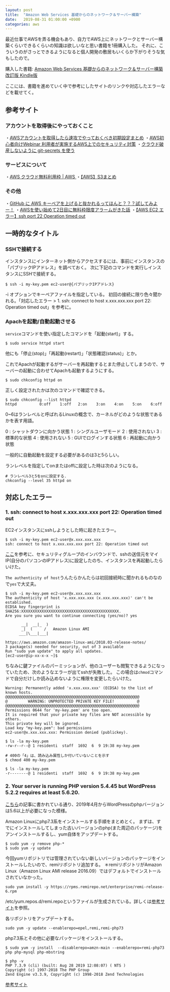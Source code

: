 ```yaml
---
layout: post
title:  "Amazon Web Services 基礎からのネットワーク＆サーバー構築"
date:   2019-08-31 01:00:00 +0900
categories: aws
---
```


最近仕事でAWSを弄る機会もあり、自力でAWS上にネットワークとサーバー構築くらいできるくらいの知識は欲しいなと思い書籍を1冊購入した。
それに、こういうのがさっとできるようになると個人開発の敷居もいくらか下がりそうな気もしたので。

購入した書籍: [Amazon Web Services 基礎からのネットワーク＆サーバー構築 改訂版 Kindle版](https://www.amazon.co.jp/gp/product/B06Y5ZSYY4/ref=ppx_yo_dt_b_d_asin_title_o00?ie=UTF8&psc=1)

ここには、書籍を進めていく中で参考にしたサイトのリンクや対応したエラーなどを載せてく。

## 参考サイト

### アカウントを取得後にやっておくこと

・[AWSアカウントを取得したら速攻でやっておくべき初期設定まとめ](https://qiita.com/tmknom/items/303db2d1d928db720888)
・[AWS初心者向けWebinar 利用者が実施するAWS上でのセキュリティ対策](https://www.slideshare.net/AmazonWebServicesJapan/awswebinar-aws-56260969)
・[クラウド破産しないように git-secrets を使う](https://qiita.com/pottava/items/4c602c97aacf10c058f1)

### サービスについて

・[AWS クラウド無料利用枠 | AWS ](https://aws.amazon.com/jp/free/?all-free-tier.sort-by=item.additionalFields.SortRank&all-free-tier.sort-order=asc&awsf.Free%20Tier%20Types=categories%23featured%7Ccategories%23alwaysfree)
・[【AWS】S3まとめ](https://qiita.com/iron-breaker/items/f35c1d54887c434a321a)

### その他

・[GitHub に AWS キーペアを上げると抜かれるってほんと？？？試してみよー！](https://qiita.com/saitotak/items/813ac6c2057ac64d5fef)
・[AWSを使い始めて2日目に無料枠限度アラームがきた話](https://qiita.com/Ki2neudon/items/aefaa9edb435b4945c3a)
・[【AWS EC2 エラー】ssh port 22 Operation timed out](https://qiita.com/yokoto/items/338bd80262d9eefb152e)

## 一時的なタイトル

### SSHで接続する

インスタンスにインターネット側からアクセスするには、事前にインスタンスの「パブリックIPアドレス」を調べておく。
次に下記のコマンドを実行しインスタンスにSSHで接続する。

```
$ ssh -i my-key.pem ec2-user@{パブリックIPアドレス}
```

-i オプションでキーペアファイルを指定している。
初回の接続に限り色々聞かれる。「対応したエラー > 1. ssh: connect to host x.xxx.xxx.xxx port 22: Operation timed out」を参考に。

### Apachを起動/自動起動させる

`service`コマンドを使い指定したコマンドを「起動(start)」する。

```
$ sudo service httpd start
```

他にも「停止(stop)」「再起動(restart)」「状態確認(status)」とか。

これでApachが起動するがサーバーを再起動するとまた停止してしまうので、サーバーの起動に合わせてApachも起動するようにする。

```
$ sudo chkconfig httpd on
```

正しく設定されたかは次のコマンドで確認できる。

```
$ sudo chkconfig --list httpd
httpd          0:off	1:off	2:on	3:on	4:on	5:on	6:off
```

0~6はランレベルと呼ばれるLinuxの概念で、カーネルがどのような状態であるかを表す用語。

0 : シャットダウンに向かう状態
1 : シングルユーザモード
2 : 使用されない
3 : 標準的な状態
4 : 使用されない
5 : GUIでログインする状態
6 : 再起動に向かう状態

一般的に自動起動を設定する必要があるのは3と5らしい。

ランレベルを指定してonまたはoffに設定した時は次のようになる。

```
# ランレベル3と5をonに設定する.
chkconfig --level 35 httpd on
```

## 対応したエラー

### 1. ssh: connect to host x.xxx.xxx.xxx port 22: Operation timed out

EC2インスタンスにsshしようとした時に起きたエラー。

```
$ ssh -i my-key.pem ec2-user@x.xxx.xxx.xxx
ssh: connect to host x.xxx.xxx.xxx port 22: Operation timed out
```

[ここ](https://qiita.com/yokoto/items/338bd80262d9eefb152e)を参考に、セキュリティグループのインバウンドで、sshの送信元をマイIP(自分のパソコンのIPアドレス)に設定したのち、インスタンスを再起動したらいけた。

`The authenticity of host`うんたらかんたらは初回接続時に聞かれるものなので`yes`で大丈夫。

```
$ ssh -i my-key.pem ec2-user@x.xxx.xxx.xxx
The authenticity of host 'x.xxx.xxx.xxx (x.xxx.xxx.xxx)' can't be established.
ECDSA key fingerprint is SHA256:XXXXXXXXXXXXXXXXXXXXXXXXXXXXXXXXXXXXXXXXXXX.
Are you sure you want to continue connecting (yes/no)? yes

       __|  __|_  )
       _|  (     /   Amazon Linux AMI
      ___|\___|___|

https://aws.amazon.com/amazon-linux-ami/2018.03-release-notes/
3 package(s) needed for security, out of 3 available
Run "sudo yum update" to apply all updates.
[ec2-user@ip-xx-x-x ~]$
```

ちなみに鍵ファイルのパーミッションが、他のユーザーも閲覧できるようになっていたため、次のようなエラーが出てsshが失敗した。
この場合は`chmod`コマンドで自分だけしか読み込めないように権限を変更したらいけた。

```
Warning: Permanently added 'x.xxx.xxx.xxx' (ECDSA) to the list of known hosts.
@@@@@@@@@@@@@@@@@@@@@@@@@@@@@@@@@@@@@@@@@@@@@@@@@@@@@@@@@@@
@         WARNING: UNPROTECTED PRIVATE KEY FILE!          @
@@@@@@@@@@@@@@@@@@@@@@@@@@@@@@@@@@@@@@@@@@@@@@@@@@@@@@@@@@@
Permissions 0644 for 'my-key.pem' are too open.
It is required that your private key files are NOT accessible by others.
This private key will be ignored.
Load key "my-key.pem": bad permissions
ec2-user@x.xxx.xxx.xxx: Permission denied (publickey).

$ ls -la my-key.pem
-rw-r--r--@ 1 residenti  staff  1692  6  9 19:38 my-key.pem

# 400の「4」は、読み込み属性しか付いていないことを示す
$ chmod 400 my-key.pem

$ ls -la my-key.pem
-r--------@ 1 residenti  staff  1692  6  9 19:38 my-key.pem
```

### 2. Your server is running PHP version 5.4.45 but WordPress 5.2.2 requires at least 5.6.20.

[こちら](https://homepage-reborn.com/2019/01/22/2019%E5%B9%B44%E6%9C%88%E3%81%8B%E3%82%89wordpress%E3%81%AEphp%E3%83%90%E3%83%BC%E3%82%B8%E3%83%A7%E3%83%B3%E3%81%AF5-6%E4%BB%A5%E4%B8%8A%E3%81%8C%E5%BF%85%E8%A6%81%E3%81%AB%E3%81%AA%E3%82%8B%E3%82%88/)の記事に書かれている通り、2019年4月からWordPressのphpバージョンは5.6以上が必要になった模様。

Amazon Linuxにphp7.3系をインストールする手順をまとめとく。
まずは、すでにインストールしてしまった古いバージョンのphp(また周辺のパッケージ)をアンインストールするし、yum自体をアップデートする。
```
$ sudo yum -y remove php-*
$ sudo yum -y update
```

今回yumリポジトリでは管理されていない新しいバージョンのパッケージをインストールしたいので、remiリポジトリ追加する。
＊remiリポジトリがAmazon Linux（Amazon Linux AMI release 2016.09）ではデフォルトでインストールされていなかった。
```
sudo yum install -y https://rpms.remirepo.net/enterprise/remi-release-6.rpm
```
/etc/yum.repos.d/remi.repoというファイルが生成されている。詳しくは[参考サイト](https://qiita.com/yamaguchi_takashi/items/d4b7b2693b42679dc3ae#%E5%90%84%E3%83%AA%E3%83%9D%E3%82%B8%E3%83%88%E3%83%AA%E3%81%AE%E3%82%A2%E3%83%83%E3%83%97%E3%83%87%E3%83%BC%E3%83%88)を参照。

各リポジトリをアップデートする。
```
sudo yum -y update --enablerepo=epel,remi,remi-php73
```

php7.3系とその他に必要なパッケージをインストールする。
```
$ sudo yum -y install  --disablerepo=amzn-main --enablerepo=remi-php73 php php-mysql php-mbstring

$ php -v
PHP 7.3.9 (cli) (built: Aug 28 2019 12:08:07) ( NTS )
Copyright (c) 1997-2018 The PHP Group
Zend Engine v3.3.9, Copyright (c) 1998-2018 Zend Technologies
```

[参考サイト](https://qiita.com/yamaguchi_takashi/items/d4b7b2693b42679dc3ae#%E5%90%84%E3%83%AA%E3%83%9D%E3%82%B8%E3%83%88%E3%83%AA%E3%81%AE%E3%82%A2%E3%83%83%E3%83%97%E3%83%87%E3%83%BC%E3%83%88)
